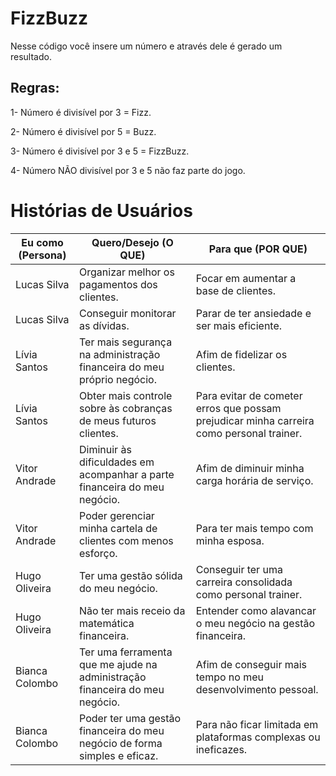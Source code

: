 # FizzBuzz
Nesse código você insere um número e através dele é gerado um resultado.

## Regras:
1- Número é divisível por 3 = Fizz.

2- Número é divisível por 5 = Buzz.

3- Número é divisível por 3 e 5 = FizzBuzz.

4- Número NÃO divisível por 3 e 5 não faz parte do jogo.



# Histórias de Usuários

| Eu como (Persona) | Quero/Desejo (O QUE) | Para que (POR QUE) |
| ----------------- | ----------------- | ---------------- |
| Lucas Silva    | Organizar melhor os pagamentos dos clientes. | Focar em aumentar a base de clientes. |
| Lucas Silva    | Conseguir monitorar as dívidas. | Parar de ter ansiedade e ser mais eficiente. |
| Lívia Santos   | Ter mais segurança na administração financeira do meu próprio negócio. | Afim de fidelizar os clientes. |
| Lívia Santos   | Obter mais controle sobre às cobranças de meus futuros clientes. | Para evitar de cometer erros que possam prejudicar minha carreira como personal trainer. |
| Vitor Andrade  | Diminuir às dificuldades em acompanhar a parte financeira do meu negócio. | Afim de diminuir minha carga horária de serviço. | 
| Vitor Andrade  | Poder gerenciar minha cartela de clientes com menos esforço.  | Para ter mais tempo com minha esposa. | 
| Hugo Oliveira  | Ter uma gestão sólida do meu negócio. | Conseguir ter uma carreira consolidada como personal trainer. |               
| Hugo Oliveira  | Não ter mais receio da matemática financeira. | Entender como alavancar o meu negócio na gestão financeira. | 
| Bianca Colombo | Ter uma ferramenta que me ajude na administração financeira do meu negócio. | Afim de conseguir mais tempo no meu desenvolvimento pessoal. |
| Bianca Colombo | Poder ter uma gestão financeira do meu negócio de forma simples e eficaz. | Para não ficar limitada em plataformas complexas ou ineficazes. |         
